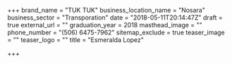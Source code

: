 +++
brand_name = "TUK TUK"
business_location_name = "Nosara"
business_sector = "Transporation"
date = "2018-05-11T20:14:47Z"
draft = true
external_url = ""
graduation_year = 2018
masthead_image = ""
phone_number = "(506) 6475-7962"
sitemap_exclude = true
teaser_image = ""
teaser_logo = ""
title = "Esmeralda Lopez"

+++

